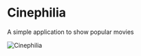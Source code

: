 # Cinephilia
A simple application to show popular movies

![Cinephilia](https://dl2.pushbulletusercontent.com/Lqqkfh1l6jx8jjxE7ZbT3kRBe6oQwvAx/Screenshot_2016-12-08-03-46-59.png)
